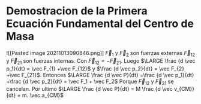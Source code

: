 # Demostracion de la Primera Ecuación Fundamental del Centro de Masa
![[Pasted image 20211013090846.png]]
$\vec F_1$ y $\vec F_2$ son fuerzas externas
$\vec F_{12}$ y $\vec F_{21}$ son fuerzas internas. Con $\vec F_{12}=- \vec F_{21}$.
Luego $\LARGE \frac {d \vec p_1}{dt} = \vec F_{1} +\vec F_{12}$ y $\frac {d \vec p_2}{dt} = \vec F_{2} +\vec F_{21}$.
Entonces $\LARGE \frac {d \vec P}{dt} =\frac {d \vec p_1}{dt} +\frac {d \vec p_2}{dt} = \vec F_1 + \vec F_2$ Porque $\vec F_{12}$ y $\vec F_{21}$ se cancelan.
Por ultimo $\LARGE \frac {d \vec P}{dt} = M \frac {d \vec v_{CM}}{dt} = m. \vec a_{CM}$